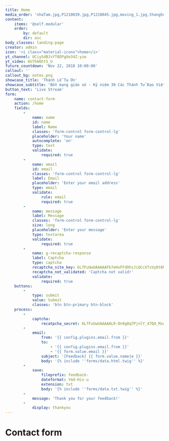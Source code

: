 ```yaml
---
title: Home
media_order: 'nhaTam.jpg,P1210039.jpg,P1210045.jpg,moving_1.jpg,thanghoa.jpg,CT.jpg,Easter2018.jpg,aovang.jpg,dangTG_MC.jpg,notes.png'
content:
    items: '@self.modular'
    order:
        by: default
        dir: asc
body_classes: landing-page
creator: admin
icon: '<i class="material-icons">home</i>'
yt_channel: UCiySdBJvYT0DPgUe34Z-yzw
yt_video: 6U7h66ht5_U
future_countdown: 'Nov 22, 2018 10:00:00'
callout: ''
callout_bg: notes.png
showcase_title: 'Thánh Lễ Tạ Ơn'
showcase_subtitle: 'Bổn mạng giáo xứ - Kỷ niệm 30 Các Thánh Tử Đạo Việt Nam được phong Hiển Thánh<br>Kỷ niệm 19 năm Cung Hiến Thánh Đường<br>Mùa Hè Hồng Ân'
button_text: 'Live Stream'
form:
    name: contact-form
    action: /home
    fields:
        -
            name: name
            id: name
            label: Name
            classes: 'form-control form-control-lg'
            placeholder: 'Your name'
            autocomplete: 'on'
            type: text
            validate:
                required: true
        -
            name: email
            id: email
            classes: 'form-control form-control-lg'
            label: Email
            placeholder: 'Enter your email address'
            type: email
            validate:
                rule: email
                required: true
        -
            name: message
            label: Message
            classes: 'form-control form-control-lg'
            size: long
            placeholder: 'Enter your message'
            type: textarea
            validate:
                required: true
        -
            name: g-recaptcha-response
            label: Captcha
            type: captcha
            recaptcha_site_key: 6LfFuUwUAAAAAFb7eHxFFdOhsJiQCcXTsVyDt6M6
            recaptcha_not_validated: 'Captcha not valid!'
            validate:
                required: true
    buttons:
        -
            type: submit
            value: Submit
            classes: 'btn btn-primary btn-block'
    process:
        -
            captcha:
                recatpcha_secret: 6LfFuUwUAAAAALR-On9g0q7PjnlY_47Q4_Mxwz4S
        -
            email:
                from: '{{ config.plugins.email.from }}'
                to:
                    - '{{ config.plugins.email.from }}'
                    - '{{ form.value.email }}'
                subject: '[Feedback] {{ form.value.name|e }}'
                body: '{% include ''forms/data.html.twig'' %}'
        -
            save:
                fileprefix: feedback-
                dateformat: Ymd-His-u
                extension: txt
                body: '{% include ''forms/data.txt.twig'' %}'
        -
            message: 'Thank you for your feedback!'
        -
            display: thankyou
---
```


# Contact form
